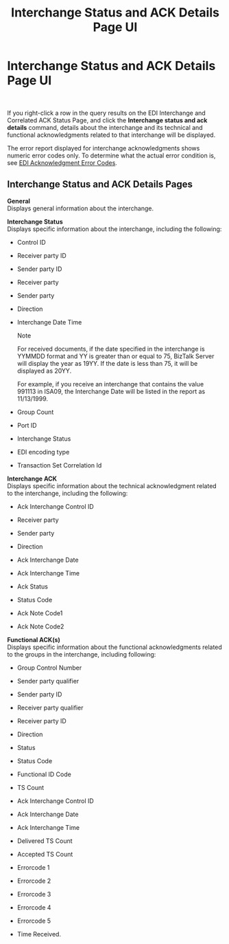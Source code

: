 ﻿---
title: Interchange Status and ACK Details Page UI
TOCTitle: Interchange Status and ACK Details Page UI
ms:assetid: d4322d4d-683b-4fb3-a71e-1c6ccf82c2c8
ms:mtpsurl: https://msdn.microsoft.com/library/Bb226549(v=BTS.80)
ms:contentKeyID: 51531596
ms.date: 08/30/2017
mtps_version: v=BTS.80
f1_keywords:
- bts10.edir2.status.interchange.ack
---

# Interchange Status and ACK Details Page UI

 

If you right-click a row in the query results on the EDI Interchange and Correlated ACK Status Page, and click the **Interchange status and ack details** command, details about the interchange and its technical and functional acknowledgments related to that interchange will be displayed.

The error report displayed for interchange acknowledgments shows numeric error codes only. To determine what the actual error condition is, see [EDI Acknowledgment Error Codes](https://msdn.microsoft.com/library/bb245948\(v=bts.80\)).

## Interchange Status and ACK Details Pages

**General**  
Displays general information about the interchange.

**Interchange Status**  
Displays specific information about the interchange, including the following:

  - Control ID

  - Receiver party ID

  - Sender party ID

  - Receiver party

  - Sender party

  - Direction

  - Interchange Date Time
    

    > [!NOTE]
    > <P>For received documents, if the date specified in the interchange is YYMMDD format and YY is greater than or equal to 75, BizTalk Server will display the year as 19YY. If the date is less than 75, it will be displayed as 20YY.</P>
    > <P>For example, if you receive an interchange that contains the value 991113 in ISA09, the Interchange Date will be listed in the report as 11/13/1999.</P>



  - Group Count

  - Port ID

  - Interchange Status

  - EDI encoding type

  - Transaction Set Correlation Id

**Interchange ACK**  
Displays specific information about the technical acknowledgment related to the interchange, including the following:

  - Ack Interchange Control ID

  - Receiver party

  - Sender party

  - Direction

  - Ack Interchange Date

  - Ack Interchange Time

  - Ack Status

  - Status Code

  - Ack Note Code1

  - Ack Note Code2

**Functional ACK(s)**  
Displays specific information about the functional acknowledgments related to the groups in the interchange, including following:

  - Group Control Number

  - Sender party qualifier

  - Sender party ID

  - Receiver party qualifier

  - Receiver party ID

  - Direction

  - Status

  - Status Code

  - Functional ID Code

  - TS Count

  - Ack Interchange Control ID

  - Ack Interchange Date

  - Ack Interchange Time

  - Delivered TS Count

  - Accepted TS Count

  - Errorcode 1

  - Errorcode 2

  - Errorcode 3

  - Errorcode 4

  - Errorcode 5

  - Time Received.

